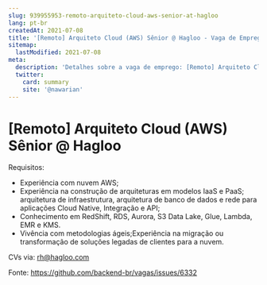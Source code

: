 ```yaml
---
slug: 939955953-remoto-arquiteto-cloud-aws-senior-at-hagloo
lang: pt-br
createdAt: 2021-07-08
title: '[Remoto] Arquiteto Cloud (AWS) Sênior @ Hagloo - Vaga de Emprego'
sitemap:
  lastModified: 2021-07-08
meta:
  description: 'Detalhes sobre a vaga de emprego: [Remoto] Arquiteto Cloud (AWS) Sênior @ Hagloo'
  twitter:
    card: summary
    site: '@nawarian'
---
```


# [Remoto] Arquiteto Cloud (AWS) Sênior @ Hagloo

Requisitos:
- Experiência com nuvem AWS;
- Experiência na construção de arquiteturas em modelos IaaS e PaaS; arquitetura de infraestrutura, arquitetura de banco de dados e rede para aplicações Cloud Native, Integração e API;
- Conhecimento em RedShift, RDS, Aurora, S3 Data Lake, Glue, Lambda, EMR e KMS.
- Vivência com metodologias ágeis;Experiência na migração ou transformação de soluções legadas de clientes para a nuvem.

CVs via: rh@hagloo.com


Fonte: https://github.com/backend-br/vagas/issues/6332